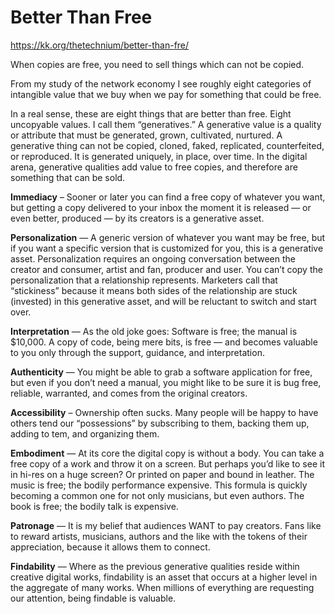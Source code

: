 # Better Than Free

<https://kk.org/thetechnium/better-than-fre/>

When copies are free, you need to sell things which can not be copied.

From my study of the network economy I see roughly eight categories of intangible value that we buy when we pay for something that could be free.

In a real sense, these are eight things that are better than free. Eight uncopyable values.  I call them “generatives.” A generative value is a quality or attribute that must be generated, grown, cultivated, nurtured. A generative thing can not be copied, cloned, faked, replicated, counterfeited, or reproduced. It is generated uniquely, in place, over time. In the digital arena, generative qualities add value to free copies, and therefore are something that can be sold.

**Immediacy** – Sooner or later you can find a free copy of whatever you want, but getting a copy delivered to your inbox the moment it is released — or even better, produced — by its creators is a generative asset.

**Personalization** — A generic version of whatever you want may be free, but if you want a specific version that is customized for you, this is a generative asset. Personalization requires an ongoing conversation between the creator and consumer, artist and fan, producer and user. You can’t copy the personalization that a relationship represents. Marketers call that “stickiness” because it means both sides of the relationship are stuck (invested) in this generative asset, and will be reluctant to switch and start over.

**Interpretation** — As the old joke goes: Software is free; the manual is $10,000. A copy of code, being mere bits, is free — and becomes valuable to you only through the support, guidance, and interpretation.

**Authenticity** — You might be able to grab a software application for free, but even if you don’t need a manual, you might like to be sure it is bug free, reliable, warranted, and comes from the original creators.

**Accessibility** – Ownership often sucks. Many people will be happy to have others tend our “possessions” by subscribing to them, backing them up, adding to tem, and organizing them.

**Embodiment** — At its core the digital copy is without a body. You can take a free copy of a work and throw it on a screen. But perhaps you’d like to see it in hi-res on a huge screen? Or printed on paper and bound in leather.  The music is free; the bodily performance expensive. This formula is quickly becoming a common one for not only musicians, but even authors. The book is free; the bodily talk is expensive.

**Patronage** — It is my belief that audiences WANT to pay creators. Fans like to reward artists, musicians, authors and the like with the tokens of their appreciation, because it allows them to connect. 

**Findability** — Where as the previous generative qualities reside within creative digital works, findability is an asset that occurs at a higher level in the aggregate of many works. When millions of everything are requesting our attention, being findable is valuable.
